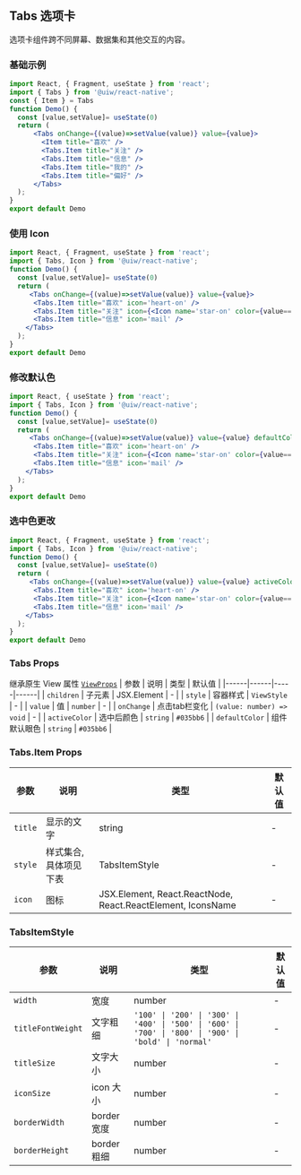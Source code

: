 Tabs 选项卡
---

选项卡组件跨不同屏幕、数据集和其他交互的内容。

<!-- ![](https://user-images.githubusercontent.com/57083007/146733908-4c795dc4-06cf-45cb-974e-cbbccff9732d.gif) -->
<!--rehype:style=zoom: 33%;float: right; margin-left: 15px;-->

### 基础示例

```jsx mdx:preview&background=#bebebe29
import React, { Fragment, useState } from 'react';
import { Tabs } from '@uiw/react-native';
const { Item } = Tabs
function Demo() {
  const [value,setValue]= useState(0)
  return (
      <Tabs onChange={(value)=>setValue(value)} value={value}>
        <Item title="喜欢" />
        <Tabs.Item title="关注" />
        <Tabs.Item title="信息" />
        <Tabs.Item title="我的" />
        <Tabs.Item title="偏好" />
      </Tabs>
  );
}
export default Demo
```
### 使用 Icon

```jsx mdx:preview&background=#bebebe29
import React, { Fragment, useState } from 'react';
import { Tabs, Icon } from '@uiw/react-native';
function Demo() {
  const [value,setValue]= useState(0)
  return (
     <Tabs onChange={(value)=>setValue(value)} value={value}>
      <Tabs.Item title="喜欢" icon='heart-on' />
      <Tabs.Item title="关注" icon={<Icon name='star-on' color={value===1?'#035bb6':'red'} size={24} />} />
      <Tabs.Item title="信息" icon='mail' />
    </Tabs>
  );
}
export default Demo
```

### 修改默认色

```jsx
import React, { useState } from 'react';
import { Tabs, Icon } from '@uiw/react-native';
function Demo() {
  const [value,setValue]= useState(0)
  return (
     <Tabs onChange={(value)=>setValue(value)} value={value} defaultColor="red">
      <Tabs.Item title="喜欢" icon='heart-on' />
      <Tabs.Item title="关注" icon={<Icon name='star-on' color={value===1?'#035bb6':'red'} size={24} />} />
      <Tabs.Item title="信息" icon='mail' />
    </Tabs>
  );
}
export default Demo
```

### 选中色更改

```jsx mdx:preview&background=#bebebe29
import React, { Fragment, useState } from 'react';
import { Tabs, Icon } from '@uiw/react-native';
function Demo() {
  const [value,setValue]= useState(0)
  return (
     <Tabs onChange={(value)=>setValue(value)} value={value} activeColor="red">
      <Tabs.Item title="喜欢" icon='heart-on' />
      <Tabs.Item title="关注" icon={<Icon name='star-on' color={value===1?'#035bb6':'red'} size={24} />} />
      <Tabs.Item title="信息" icon='mail' />
    </Tabs>
  );
}
export default Demo
```
### Tabs Props

继承原生 View 属性 [`ViewProps`](https://reactnative.dev/docs/view)
| 参数 | 说明 | 类型 | 默认值 |
|------|------|-----|------|
| `children` | 子元素 | JSX.Element | - |
| `style` | 容器样式 | `ViewStyle` | - |
| `value` | 值 | `number` | - |
| `onChange` | 点击tab栏变化 | `(value: number) => void` | - |
| `activeColor` | 选中后颜色 | `string` | `#035bb6` |
| `defaultColor` | 组件默认眼色 | `string` | `#035bb6` |

### Tabs.Item Props

| 参数 | 说明 | 类型 | 默认值 |
|------|------|-----|------|
| `title` | 显示的文字 | string | - |
| `style` | 样式集合,具体项见下表 | TabsItemStyle | - |
| `icon` | 图标 | JSX.Element, React.ReactNode, React.ReactElement, IconsName | - |


### TabsItemStyle
| 参数 | 说明 | 类型 | 默认值 |
|------|------|-----|------|
| `width` | 宽度 | number | - |
| `titleFontWeight` | 文字粗细 |`'100' \| '200' \| '300' \| '400' \| '500' \| '600' \| '700' \| '800' \| '900' \| 'bold' \| 'normal'`| - |
| `titleSize` | 文字大小 | number | - |
| `iconSize` | icon 大小 | number | - |
| `borderWidth` | border 宽度 | number | - |
| `borderHeight` | border 粗细 | number | - |


